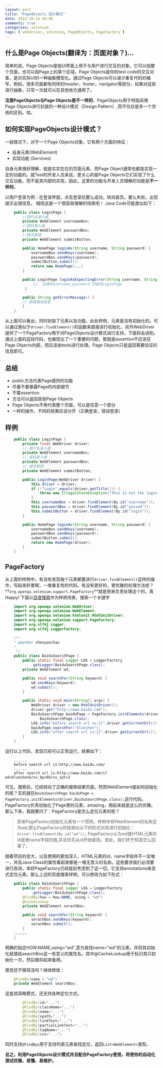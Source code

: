 ```yaml
---
layout: post
title: "PageObjects 设计模式"
date: 2012-10-16 16:40
comments: true
categories: selenium
tags: [ webdriver, selenium, PageObjects, PageFactory ]
---
```

## 什么是Page Objects(翻译为：页面对象？)...
简单的说，Page Objects是指UI界面上用于与用户进行交互的对象。它可以指整个页面，也可以指Page上的某个区域。Page Objects是你的test code的交互对象，是对实际UI的一种抽象模型化。通过Page Objects可以减少重复代码的编写，例如，很多页面都有同样的header，footer，navigator等部分，如果对这些进行抽象，只写一次就可以在其他地方通用了。

**注意PageObjects与Page Objects是不一样的**，PageObjects用于特指采用Page Objects进行封装的一种设计模式（Design Pattern）,而不仅仅是多一个空格的区别。哈。
## 如何实现PageObjects设计模式？
一般情况下，对于一个Page Objects对象，它有两个方面的特征：

* 自身元素(WebElement)
* 实现功能 (Services)
<!--more-->

自身元素很好理解，就是实实在在的页面元素。而Page Object通常也都是实现一定的功能的。就Test的开发人员来说，更关心的是Page Objects它们实现了什么交互功能，而不是其内部的实现，因此，这里的功能与开发人员理解的功能是**不一样的**。

以用户登录为例：在登录界面，点击登录后要么成功，转向首页。要么失败，出现提示出错信息。
相信这是一个很容易理解的场景吧！
Java Code可能类似如下：

```java
	public class LoginPage {
		//用户名录入框
		private WebElement usernameBox;
		//密码录入框
		private WebElement passwordBox;
		//提交按钮
		private WebElement submitButton;

    	public HomePage loginAs(String username, String password) {
			usernameBox.sendKeys(username);
			passwordBox.sendKeys(password);
			submitButton.submit();
        	return new HomePage(...)
    	}

    	public LoginPage loginAsExpectingError(String username, String password) {
       		 //  出错的username,password 仍留在LoginPage
   		 }

    	public String getErrorMessage() {
        // 获取错误信息
    	}
	}
```
从上面可以看出，同时封装了元素以及功能。此处样例，元素是没有初始化的。可以通过类似于`driver.findElement()`的函数来直接进行初始化，另外WebDriver提供了一个PageFactory用于对PageObjects设计模式进行支持，下面将会讲到。
通过上面的这段代码，也展现出了一个重要的问题，那就是assertion不应该在Page Objects内部，而应该由tests进行处理。Page Objects只是返回需要验证的信息即可。

## 总结
* public方法代表Page提供的功能
* 尽量不要暴露Page的内部细节
* 不要assertion
* 方法可以返回其他Page Objects
* Page Objects不用代表整个页面，可以是任意一个部分
* 一样的操作，不同的结果应该分开（正确登录，错误登录）

## 样例
```java
	public class LoginPage {
		private final WebDriver driver;
		// 用户名录入框
		private WebElement usernameBox;
		// 密码录入框
		private WebElement passwordBox;
		// 提交按钮
		private WebElement submitButton;

		public LoginPage(WebDriver driver) {
			this.driver = driver;
			if (!"Login".equals(driver.getTitle())) {
				throw new IllegalStateException("This is not the login page");
			}
			this.usernameBox = driver.findElement(By.id("username"));
			this.passwordBox = driver.findElement(By.id("passwd"));
			this.submitButton = driver.findElement(By.id("login"));
		}

		public HomePage loginAs(String username, String password) {
			usernameBox.sendKeys(username);
			passwordBox.sendKeys(password);
			submitButton.submit();
			return new HomePage(driver);
		}
	}
```
## PageFactory
从上面的样例中，有没有发现每个元素都要进行`driver.findElement()`这样的操作，写起来好累啊，一堆重复性的代码。有没有更好的，更优雅的处理方法呢？**`org.openqa.selenium.support.PageFactory`**就是用来负责处理这个的，真Happy!
下面以[百度搜索](http://www.baidu.com)作为样例场景，搜索一个关键字


```java
	import org.openqa.selenium.WebDriver;
	import org.openqa.selenium.WebElement;
	import org.openqa.selenium.htmlunit.HtmlUnitDriver;
	import org.openqa.selenium.support.PageFactory;
	import org.slf4j.Logger;
	import org.slf4j.LoggerFactory;

	/**
 	* @author shenyanchao
 	*
	 */
	public class BaiduSearchPage {
		public static final Logger LOG = LoggerFactory
			.getLogger(BaiduSearchPage.class);
		private WebElement wd;

		public void searchFor(String keyword) {
			wd.sendKeys(keyword);
			wd.submit();
		}

		public static void main(String[] args) {
			WebDriver driver = new HtmlUnitDriver();
			driver.get("http://www.baidu.com");
			BaiduSearchPage baiduPage = PageFactory.initElements(driver,
				BaiduSearchPage.class);
			LOG.info("before search url is:{}",driver.getCurrentUrl());
			baiduPage.searchFor("blueshen");
			LOG.info("after search url is:{}",driver.getCurrentUrl());
		}
	}
```
运行以上代码，发现已经可以正常运行，结果如下：

```
	......
	before search url is:http://www.baidu.com/
	......
	after search url is:http://www.baidu.com/s?wd=blueshen&rsv_bp=0&rsv_spt=3
```

可见，搜索后，已经转向了正确的搜索结果页面。然而WebElement是如何初始化的呢？玄机就在`BaiduSearchPage baiduPage = PageFactory.initElements(driver,BaiduSearchPage.class);`这行代码。PageFactory负责初始化了Page里的元素，amazing，用起来就是这么的优雅。
那么下来，我就要问了：PageFactory是怎么定位元素的呢？
>原来PageFactory初始化元素有一个惯例，样例中将WebElement的名称定为wd,那么PageFactory将按类似以下的形式对其进行初始化：
`driver.findElement(By.id("wd"));`
PageFactory认为wd是HTML元素的id或者name字段的值,并且优先从id开始查找。至此，我们终于知道怎么回事了。

随着项目的变大，以及使用的更加深入，HTML元素的id，name字段并不一定唯一，并且Java Class的属性看起来都是一堆无意义的名称。这些要求我们必须要进行改进。幸好PageFactory已经提前考虑到了这一切，它支持annotations来显式定位元素。那么上述的百度搜索样例，可以修改为如下形式：

```java
	public class BaiduSearchPage {
		public static final Logger LOG = LoggerFactory
			.getLogger(BaiduSearchPage.class);
		@FindBy(how = How.NAME, using = "wd")
		@CacheLookup
		private WebElement serachBox;

		public void searchFor(String keyword) {
			serachBox.sendKeys(keyword);
			serachBox.submit();
		}
	......
	}
```
明确的指定HOW.NAME,using="wd",意为查找name="wd"的元素，并将其初始化赋值给searchBox这一有意义的属性名。其中@CacheLookup用于标识其只初始化一次，然后缓存起来备用。

感觉还不够简洁吗？继续修改：

```java
 	@FindBy(name = "wd")
  	private WebElement searchBox;
```
这是其简略模式，还支持各种定位方式。

```java
		@FindBy(id="...")
		@FindBy(className="...")
		@FindBy(name="...")
		@FindBy(xpath="...")
		@FindBy(linkText="...")
		@FindBy(partialLinkText="...")
		@FindBy(tagName="...")
		@FindBy(css="...")
```
同时支持`@FindBys`用于支持列表元素查找定位，返回`List<WebElement>`类型。

**总之，利用PageObjects设计模式并且配合PageFactory使用，将使你的自动化测试优雅、易懂、易维护。**
